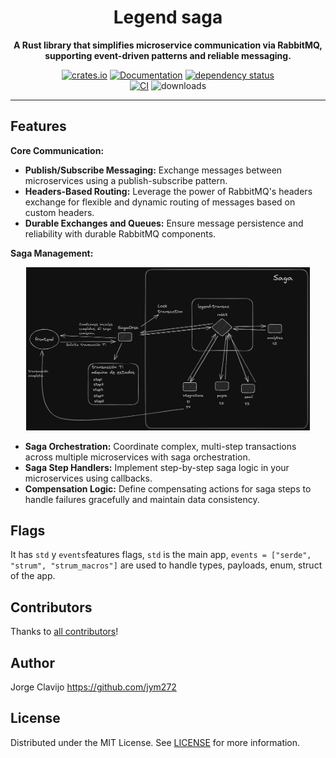 <div align="center">
  <h1>Legend saga</h1>
  <p>
    <strong>A Rust library that simplifies microservice communication via RabbitMQ, supporting event-driven patterns and reliable messaging.</strong>
  </p>
  <p>

<!-- prettier-ignore-start -->

[![crates.io](https://img.shields.io/crates/v/legend-saga?label=latest)](https://crates.io/crates/legend-saga)
[![Documentation](https://docs.rs/legend-saga/badge.svg?version=latest)](https://docs.rs/legend-saga)
[![dependency status](https://deps.rs/repo/github/legendaryum-metaverse/rust-library/status.svg)](https://deps.rs/repo/github/legendaryum-metaverse/rust-library)
<br />
[![CI](https://github.com/legendaryum-metaverse/rust-library/actions/workflows/main.yml/badge.svg)](https://github.com/legendaryum-metaverse/rust-library/actions/workflows/main.yml)
![downloads](https://img.shields.io/crates/d/legend-saga.svg)

<!-- prettier-ignore-end -->

  </p>
</div>

---

## Features

**Core Communication:**

- **Publish/Subscribe Messaging:** Exchange messages between microservices using a
  publish-subscribe pattern.
- **Headers-Based Routing:** Leverage the power of RabbitMQ's headers exchange for flexible and dynamic routing of messages based on custom headers.
- **Durable Exchanges and Queues:** Ensure message persistence and reliability with durable RabbitMQ components.

**Saga Management:**

<div style="text-align: center;">
<img src="https://raw.githubusercontent.com/legendaryum-metaverse/legend-transactional/main/.github/assets/saga.png" alt="legendaryum" style="width: 90%;"/>
</div>

- **Saga Orchestration:** Coordinate complex, multi-step transactions across multiple microservices with saga orchestration.
- **Saga Step Handlers:** Implement step-by-step saga logic in your microservices using callbacks.
- **Compensation Logic:** Define compensating actions for saga steps to handle failures
  gracefully and maintain data consistency.

## Flags

It has `std` y `events`features flags, `std` is the main app, `events = ["serde", "strum", "strum_macros"]`
are used to handle types, payloads, enum, struct of the app.

## Contributors

Thanks to [all contributors](https://github.com/legendaryum-metaverse/rust-library/graphs/contributors)!

## Author

Jorge Clavijo <https://github.com/jym272>

## License

Distributed under the MIT License. See [LICENSE](LICENSE) for more information.
